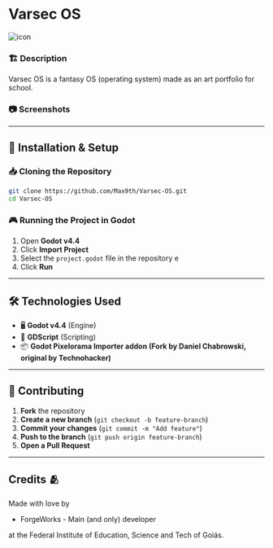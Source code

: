 # Varsec OS

![icon](https://github.com/user-attachments/assets/65a14560-15db-4d34-b16b-93886c1dc837)

### 🏗️ Description  
Varsec OS is a fantasy OS (operating system) made as an art portfolio for school.

### 📷 Screenshots  


---

## 🔧 Installation & Setup  

### 📥 Cloning the Repository  
```sh
git clone https://github.com/Max9th/Varsec-OS.git
cd Varsec-OS
```

### 🎮 Running the Project in Godot  
1. Open **Godot v4.4**  
2. Click **Import Project**  
3. Select the `project.godot` file in the repository  e 
4. Click **Run**  

---

## 🛠️ Technologies Used  
- 🖥️ **Godot v4.4** (Engine)  
- 🎨 **GDScript** (Scripting)  
- 📦 **Godot Pixelorama Importer addon (Fork by Daniel Chabrowski, original by Technohacker)**

---

## 🤝 Contributing  
1. **Fork** the repository  
2. **Create a new branch** (`git checkout -b feature-branch`)  
3. **Commit your changes** (`git commit -m "Add feature"`)  
4. **Push to the branch** (`git push origin feature-branch`)  
5. **Open a Pull Request**  

---

## Credits 🫂

Made with love by 

- ForgeWorks - Main (and only) developer

at the Federal Institute of Education, Science and Tech of Goiás.
